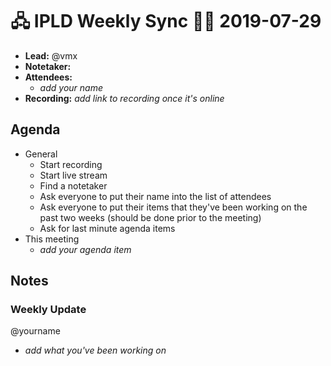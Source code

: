 # 🖧 IPLD Weekly Sync 🙌🏽 2019-07-29

- **Lead:** @vmx
- **Notetaker:**
- **Attendees:**
  - _add your name_
- **Recording:** _add link to recording once it's online_


## Agenda

- General
  - Start recording
  - Start live stream
  - Find a notetaker
  - Ask everyone to put their name into the list of attendees
  - Ask everyone to put their items that they've been working on the past two weeks (should be done prior to the meeting)
  - Ask for last minute agenda items
- This meeting
  - _add your agenda item_


## Notes

<!-- After each call, the notetaker submits a PR to https://github.com/ipld/team-mgmt to store the notes on the meeting-notes folder -->


### Weekly Update

@yourname
 - _add what you've been working on_
